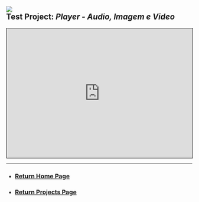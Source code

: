## ![](https://fcasfs-of.cloud-fs.net/Icon/mdpl.png) <br/> Test Project: ***Player - Audio, Imagem e Video***

<iframe allowfullscreen width="100%" height="350" allow="Access-Control-Allow-Origin *; accelerometer *; ambient-light-sensor *; autoplay *; camera *; clipboard-read *; clipboard-write *; encrypted-media *; fullscreen *; geolocation *; gyroscope *; magnetometer *; microphone *; midi *; payment *; picture-in-picture *; screen-wake-lock *; speaker *; sync-xhr *; usb *; web-share *; vibrate *; vr *" sandbox="allow-downloads allow-forms allow-modals allow-popups allow-popups-to-escape-sandbox allow-same-origin allow-scripts allow-top-navigation-by-user-activation allow-storage-access-by-user-activation" frameborder="0" scrolling="no" src="https://player.fcasfs-of.cloud-fs.net/en" style="border: 1px solid black"></iframe>

<br/>
<hr />

- ### [Return Home Page](https://fcasfs-of.cloud-fs.net)
- ### [Return Projects Page](https://fcasfs-of.cloud-fs.net/projects)
<br/><br/>
